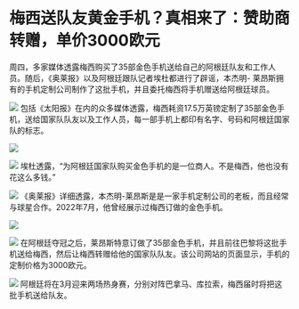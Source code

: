 # 梅西送队友黄金手机？真相来了：赞助商转赠，单价3000欧元

周四，多家媒体透露梅西购买了35部金色手机送给自己的阿根廷队友和工作人员。随后，《奥莱报》以及阿根廷跟队记者埃杜都进行了辟谣，本杰明-
莱昂斯拥有的手机定制公司制作了这批手机，并且委托梅西将手机赠送给阿根廷球员。

![](https://inews.gtimg.com/om_bt/OXGEEClAbrCtUpcC2TS7OlfQg3hC88wLvSaL6si_RJ4skAA/1000)
包括《太阳报》在内的众多媒体透露，梅西耗资17.5万英镑定制了35部金色手机，送给国家队队友以及工作人员，每一部手机上都印有名字、号码和阿根廷国家队的标志。

![](https://inews.gtimg.com/om_bt/OtDPANb0OTfXbTdSbYKdz7XnCfXkjpyIz4WBUYCNnBXeUAA/1000)

![](https://inews.gtimg.com/om_bt/O5hxn2pdFLtlEzvsGo0F4Ap_Jp_DiokQY-byX2xxXTrGgAA/1000)
埃杜透露，“为阿根廷国家队购买金色手机的是一位商人。不是梅西，他也没有花这么多钱。”

![](https://inews.gtimg.com/om_bt/O55b1H1lq_tyJ13r-BmWkQ9D-E8wdAgIKLqfCfZRwdcaAAA/1000)
《奥莱报》详细透露，本杰明-莱昂斯是是一家手机定制公司的老板，而且经常与球星合作。2022年7月，他曾经展示过梅西订做的金色手机。

![](https://inews.gtimg.com/om_bt/O7Ssx9EEsqcxW-VwU2fozsRmd90gTcMk6hD_eV-V2ePUEAA/1000)

![](https://inews.gtimg.com/om_bt/OMDXqehfHuqRlCilJjF3QTr2azyiko-roA-cDhrEU5QKcAA/1000)
在阿根廷夺冠之后，莱昂斯特意订做了35部金色手机，并且前往巴黎将这批手机送给梅西，然后让梅西转赠给他的国家队队友。该公司网站的页面显示，手机的定制价格为3000欧元。

![](https://inews.gtimg.com/om_bt/O4g37vX0Q8wGdV7MJ0wmMvwDvP_ZFJj6h_ROzWBzeSmIIAA/1000)
阿根廷将在3月迎来两场热身赛，分别对阵巴拿马、库拉索，梅西届时将把这批手机送给队友。

